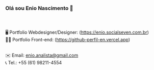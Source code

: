 ### Olá sou Enio Nascimento 👋<br><br><br>

🖥️ Portfolio Webdesigner/Designer: (https://enio.socialseven.com.br)<br>
👨‍💻 Portfolio Front-end: (https://github-perfil-en.vercel.app)<br><br>

✉️ Email: enio.analista@gmail.com<br>
📞 Tel.: +55 (61) 98211-4554 

